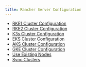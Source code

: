 ```yaml
---
title: Rancher Server Configuration
---
```


<head>
  <link rel="canonical" href="https://ranchermanager.docs.rancher.com/pages-for-subheaders/rancher-server-configuration"/>
</head>

- [RKE1 Cluster Configuration](../reference-guides/cluster-configuration/rancher-server-configuration/rke1-cluster-configuration.md)
- [RKE2 Cluster Configuration](../reference-guides/cluster-configuration/rancher-server-configuration/rke2-cluster-configuration.md)
- [K3s Cluster Configuration](../reference-guides/cluster-configuration/rancher-server-configuration/k3s-cluster-configuration.md)
- [EKS Cluster Configuration](../reference-guides/cluster-configuration/rancher-server-configuration/eks-cluster-configuration.md)
- [AKS Cluster Configuration](../reference-guides/cluster-configuration/rancher-server-configuration/aks-cluster-configuration.md)
- [GKE Cluster Configuration](../pages-for-subheaders/gke-cluster-configuration.md)
- [Use Existing Nodes](../pages-for-subheaders/use-existing-nodes.md)
- [Sync Clusters](../reference-guides/cluster-configuration/rancher-server-configuration/sync-clusters.md)